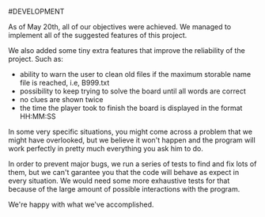#DEVELOPMENT

As of May 20th, all of our objectives were achieved. We managed to implement all of the suggested features of this project.

We also added some tiny extra features that improve the reliability of the project. Such as:

 - ability to warn the user to clean old files if the maximum storable name file is reached, i.e, B999.txt
 - possibility to keep trying to solve the board until all words are correct
 - no clues are shown twice
 - the time the player took to finish the board is displayed in the format HH:MM:SS

In some very specific situations, you might come across a problem that we might have overlooked, but we believe
it won't happen and the program will work perfectly in pretty much everything you ask him to do.

In order to prevent major bugs, we run a series of tests to find and fix lots of them, but we can't garantee you that
the code will behave as expect in every situation. We would need some more exhaustive tests for that because
of the large amount of possible interactions with the program.

We're happy with what we've accomplished.
